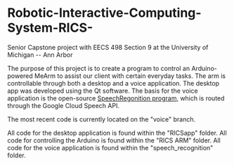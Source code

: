 # Robotic-Interactive-Computing-System-RICS-
Senior Capstone project with EECS 498 Section 9 at the University of Michigan -- Ann Arbor

The purpose of this project is to create a program to control an Arduino-powered MeArm to assist our client with certain everyday tasks. The arm is controllable through both a desktop and a voice application. The desktop app was developed using the Qt software. The basis for the voice application is the open-source [SpeechRegonition program](https://github.com/Uberi/speech_recognition), which is routed through the Google Cloud Speech API.

The most recent code is currently located on the "voice" branch. 

All code for the desktop application is found within the "RICSapp" folder.
All code for controlling the Arduino is found within the "RICS ARM" folder.
All code for the voice application is found within the "speech_recognition" folder.
